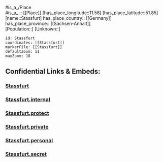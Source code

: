 ﻿---
location: [51.85,11.58] 
mapzoom: [7,12] 
mapmarker: city 
type: City
tags:
- geo/City


SpocWebEntityId: 34537
isDeleted: false
confidential: public

---
#is_a_/Place  
#is_a_ :: [[Place]] 
[has_place_longitude::11.58] 
[has_place_latitude::51.85] 
[name::Stassfurt] 
has_place_country:: [[Germany]]  
has_place_province:: [[Sachsen-Anhalt]]  
[Population::] 
[Unknown::] 


```leaflet
id: Stassfurt
coordinates: [[Stassfurt]] 
markerFile: [[Stassfurt]] 
defaultZoom: 11 
maxZoom: 18
```


## Confidential Links & Embeds: 

### [Stassfurt](/_public/Earth/Continent/Europe/Europe~Central/Germany/Germany~East/Sachsen-Anhalt/counties~SA/Salzlandkreis/cities~Salzlandkreis/Staßfurt/City/Stassfurt.md) 

### [Stassfurt.internal](/_internal/Earth/Continent/Europe/Europe~Central/Germany/Germany~East/Sachsen-Anhalt/counties~SA/Salzlandkreis/cities~Salzlandkreis/Staßfurt/City/Stassfurt.internal.md) 

### [Stassfurt.protect](/_protect/Earth/Continent/Europe/Europe~Central/Germany/Germany~East/Sachsen-Anhalt/counties~SA/Salzlandkreis/cities~Salzlandkreis/Staßfurt/City/Stassfurt.protect.md) 

### [Stassfurt.private](/_private/Earth/Continent/Europe/Europe~Central/Germany/Germany~East/Sachsen-Anhalt/counties~SA/Salzlandkreis/cities~Salzlandkreis/Staßfurt/City/Stassfurt.private.md) 

### [Stassfurt.personal](/_personal/Earth/Continent/Europe/Europe~Central/Germany/Germany~East/Sachsen-Anhalt/counties~SA/Salzlandkreis/cities~Salzlandkreis/Staßfurt/City/Stassfurt.personal.md) 

### [Stassfurt.secret](/_secret/Earth/Continent/Europe/Europe~Central/Germany/Germany~East/Sachsen-Anhalt/counties~SA/Salzlandkreis/cities~Salzlandkreis/Staßfurt/City/Stassfurt.secret.md) 

